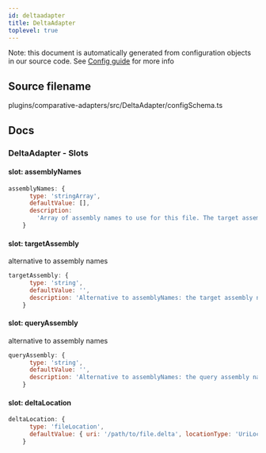 ```yaml
---
id: deltaadapter
title: DeltaAdapter
toplevel: true
---
```


Note: this document is automatically generated from configuration objects in our
source code. See [Config guide](/docs/config_guide) for more info

## Source filename

plugins/comparative-adapters/src/DeltaAdapter/configSchema.ts

## Docs

### DeltaAdapter - Slots

#### slot: assemblyNames

```js
assemblyNames: {
      type: 'stringArray',
      defaultValue: [],
      description:
        'Array of assembly names to use for this file. The target assembly name is the first value in the array, query assembly name is the second',
    }
```

#### slot: targetAssembly

alternative to assembly names

```js
targetAssembly: {
      type: 'string',
      defaultValue: '',
      description: 'Alternative to assemblyNames: the target assembly name',
    }
```

#### slot: queryAssembly

alternative to assembly names

```js
queryAssembly: {
      type: 'string',
      defaultValue: '',
      description: 'Alternative to assemblyNames: the query assembly name',
    }
```

#### slot: deltaLocation

```js
deltaLocation: {
      type: 'fileLocation',
      defaultValue: { uri: '/path/to/file.delta', locationType: 'UriLocation' },
    }
```
